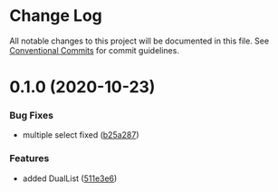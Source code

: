 # Change Log

All notable changes to this project will be documented in this file.
See [Conventional Commits](https://conventionalcommits.org) for commit guidelines.

# 0.1.0 (2020-10-23)


### Bug Fixes

* multiple select fixed ([b25a287](https://github.com/Jepria/jfront-ui/commit/b25a287308b416a3380169c151228fecb750e07f))


### Features

* added DualList ([511e3e6](https://github.com/Jepria/jfront-ui/commit/511e3e6bf27e065ff8334d988bf476d2aa4b734d))
